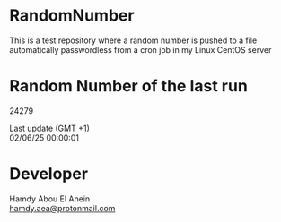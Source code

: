 # RandomNumber    
This is a test repository where a random number is pushed to a file automatically passwordless from a cron job in my Linux CentOS server    
# Random Number of the last run   
24279
      
Last update (GMT +1)    
02/06/25 00:00:01
# Developer    
Hamdy Abou El Anein   
hamdy.aea@protonmail.com

